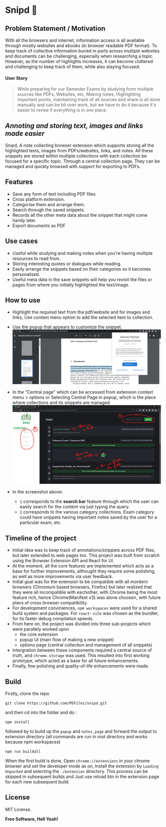 # Snipd 🔫

## Problem Statement / Motivation

With all the browsers and internet, information access is all available through mostly websites and ebooks (in browser readable PDF format). To keep track of collective information buried in parts across multiple websites and documents can be challenging, especially when researching a topic. However, as the number of highlights increases, it can become cluttered and challenging to keep track of them, while also staying focused.

#### User Story
 > While preparing for our Semester Exams by studying from multiple sources like PDFs, Websites, etc, Making notes, Highlighting important points, maintaining track of all sources  and share is all done manually and can be bit over work, but we have to do it because it's easier to revise if everything is in one place.

## _Annoting and storing text, images and links made easier_

Snipd, A note collecting browser extension which supports storing all the highlighted texts, images from PDFs/websites, links, and notes. All these snippets are stored within multiple collections with each collection be focused for a specific topic. Through a central collection page, They can be managed and quickly browsed with support for exporting to PDFs.

## Features

- Save any form of text including PDF files.
- Cross platform extension.
- Categorise them and arrange them.
- Search through the saved snippets.
- Records all the other meta data about the snippet that might come handy later.
- Export documents as PDF

## Use cases

- Useful while studying and making notes when you're having multiple resources to read from.
- Storing interesting quotes or dialogues while reading.
- Easily arrange the snippets based on their categories so it becomes personalised.
- Useful meta data in the save snippets will help you revisit the files or pages from where you initially highlighted the text/image.

## How to use

- Highlight the required text from the pdf/website and for images and links, Use context menu option to add the selected item to collection.
- Use the popup that appears to customize the snippet.
![](./assets/popupSS.png)
- In the "Central page" which can be accessed from extension context menu > options or Selecting Central Page in popup, which is the place where collections and its snippets are managed
![](./assets/centralPage.png)

- In the screenshot above:
    - `1` corresponds to the **search bar** feature through which the user can easily search for the content via just typing the query.
    - `2` corresponds to the various category collections. Exam category could have snippets having important notes saved by the user for a particular exam, etc.


## Timeline of the project 
- Initial idea was to keep track of annotations/snippets across PDF files, but later extended to web pages too. This project was built from scratch using the Browser Extension API and React for UI.
- At the moment, all the core features are implemented which acts as a base for further improvements, althought they require some polishing, as well as more improvements via user feedback.
- Initial goal was for the extension to be compatible with all mordern browsers (Chromium based browsers, Firefox) but later realized that they were all incompatible with eachother, with Chrome being the most feature rich, hence Chrome(Manifest v3) was alone choosen, with future plans of cross browser compatibility.
- For development conviniences, `npm workspaces` were used for a shared build system and packages. For `react`- `vite` was chosen as the bundler, for its faster debug compilation speeds.
- From here on, the project was divided into three sub-projects which were parallely worked upon
  - the core extension
  - popup UI (main flow of making a new snippet)
  - options page (central collection and management of all snippets)
- Intergration between these components required a central source of truth, and `chrome.storage` was used. This resulted into first working prototype, which acted as a base for all future enhancements.
- Finally, few polishing and quality-of-life enhancements were made.


## Build

Firstly, clone the repo 
```
git clone https://github.com/PDFilez/snipd.git
```
and then cd into the folder and do :
```
npm install
```
followed by to build up the `popup` and `notes_page` and forward the output to extension directory (all commands are run in root directory and works because npm workspaces)
```
npm run buildall
```
When the first build is done, Open `chrome://extensions` in your chrome browser and set the developer mode as on, Install the extension by `Loading Unpacked` and selecting the `./extension` directory. This process can be skipped in subsequent builds and Just use reload btn in the extension page for each new subsequent build.

## License

MIT License.

**Free Software, Hell Yeah!**
